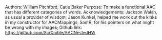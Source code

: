 Authors: William Pitchford, Catie Baker
Purpose: To make a functional AAC that has different categories of words.
Acknowledgements: Jackson Walsh, as usual a provider of wisdom; Jason Kunkel, helped me work out the kinks in my constructor for
AACMappings; SamR, for his pointers on what might be wrong with my images; Github link: https://github.com/Scr0mble/AACNestedHW
